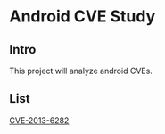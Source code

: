 # Android CVE Study
## Intro
This project will analyze android CVEs.

## List
[CVE-2013-6282](https://github.com/xiaofen9/cve_study/tree/master/CVE-2013-6282) 


